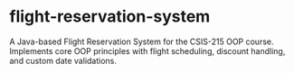 # flight-reservation-system
A Java-based Flight Reservation System for the CSIS-215 OOP course. Implements core OOP principles with flight scheduling, discount handling, and custom date validations.
